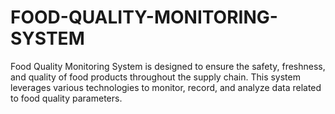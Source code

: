 # FOOD-QUALITY-MONITORING-SYSTEM
Food Quality Monitoring System is designed to ensure the safety, freshness, and quality of food products throughout the supply chain. This system leverages various technologies to monitor, record, and analyze data related to food quality parameters. 
